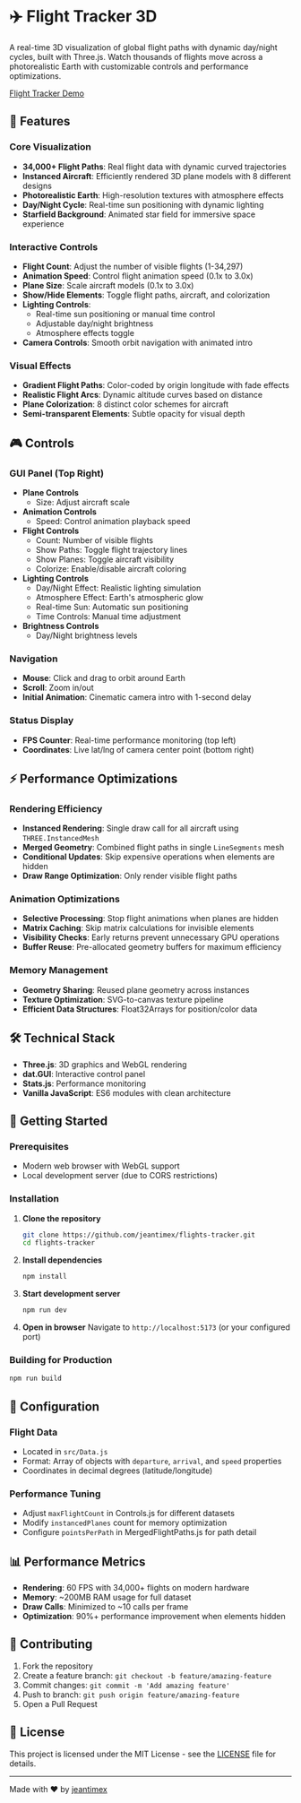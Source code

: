 # ✈️ Flight Tracker 3D

A real-time 3D visualization of global flight paths with dynamic day/night cycles, built with Three.js. Watch thousands of flights move across a photorealistic Earth with customizable controls and performance optimizations.

[Flight Tracker Demo](https://jeantimex.github.io/flights-tracker/)

## 🌟 Features

### Core Visualization
- **34,000+ Flight Paths**: Real flight data with dynamic curved trajectories
- **Instanced Aircraft**: Efficiently rendered 3D plane models with 8 different designs
- **Photorealistic Earth**: High-resolution textures with atmosphere effects
- **Day/Night Cycle**: Real-time sun positioning with dynamic lighting
- **Starfield Background**: Animated star field for immersive space experience

### Interactive Controls
- **Flight Count**: Adjust the number of visible flights (1-34,297)
- **Animation Speed**: Control flight animation speed (0.1x to 3.0x)
- **Plane Size**: Scale aircraft models (0.1x to 3.0x)
- **Show/Hide Elements**: Toggle flight paths, aircraft, and colorization
- **Lighting Controls**:
  - Real-time sun positioning or manual time control
  - Adjustable day/night brightness
  - Atmosphere effects toggle
- **Camera Controls**: Smooth orbit navigation with animated intro

### Visual Effects
- **Gradient Flight Paths**: Color-coded by origin longitude with fade effects
- **Realistic Flight Arcs**: Dynamic altitude curves based on distance
- **Plane Colorization**: 8 distinct color schemes for aircraft
- **Semi-transparent Elements**: Subtle opacity for visual depth

## 🎮 Controls

### GUI Panel (Top Right)
- **Plane Controls**
  - Size: Adjust aircraft scale
- **Animation Controls**
  - Speed: Control animation playback speed
- **Flight Controls**
  - Count: Number of visible flights
  - Show Paths: Toggle flight trajectory lines
  - Show Planes: Toggle aircraft visibility
  - Colorize: Enable/disable aircraft coloring
- **Lighting Controls**
  - Day/Night Effect: Realistic lighting simulation
  - Atmosphere Effect: Earth's atmospheric glow
  - Real-time Sun: Automatic sun positioning
  - Time Controls: Manual time adjustment
- **Brightness Controls**
  - Day/Night brightness levels

### Navigation
- **Mouse**: Click and drag to orbit around Earth
- **Scroll**: Zoom in/out
- **Initial Animation**: Cinematic camera intro with 1-second delay

### Status Display
- **FPS Counter**: Real-time performance monitoring (top left)
- **Coordinates**: Live lat/lng of camera center point (bottom right)

## ⚡ Performance Optimizations

### Rendering Efficiency
- **Instanced Rendering**: Single draw call for all aircraft using `THREE.InstancedMesh`
- **Merged Geometry**: Combined flight paths in single `LineSegments` mesh
- **Conditional Updates**: Skip expensive operations when elements are hidden
- **Draw Range Optimization**: Only render visible flight paths

### Animation Optimizations
- **Selective Processing**: Stop flight animations when planes are hidden
- **Matrix Caching**: Skip matrix calculations for invisible elements
- **Visibility Checks**: Early returns prevent unnecessary GPU operations
- **Buffer Reuse**: Pre-allocated geometry buffers for maximum efficiency

### Memory Management
- **Geometry Sharing**: Reused plane geometry across instances
- **Texture Optimization**: SVG-to-canvas texture pipeline
- **Efficient Data Structures**: Float32Arrays for position/color data

## 🛠️ Technical Stack

- **Three.js**: 3D graphics and WebGL rendering
- **dat.GUI**: Interactive control panel
- **Stats.js**: Performance monitoring
- **Vanilla JavaScript**: ES6 modules with clean architecture

## 🚀 Getting Started

### Prerequisites
- Modern web browser with WebGL support
- Local development server (due to CORS restrictions)

### Installation

1. **Clone the repository**
   ```bash
   git clone https://github.com/jeantimex/flights-tracker.git
   cd flights-tracker
   ```

2. **Install dependencies**
   ```bash
   npm install
   ```

3. **Start development server**
   ```bash
   npm run dev
   ```

4. **Open in browser**
   Navigate to `http://localhost:5173` (or your configured port)

### Building for Production

```bash
npm run build
```

## 🔧 Configuration

### Flight Data
- Located in `src/Data.js`
- Format: Array of objects with `departure`, `arrival`, and `speed` properties
- Coordinates in decimal degrees (latitude/longitude)

### Performance Tuning
- Adjust `maxFlightCount` in Controls.js for different datasets
- Modify `instancedPlanes` count for memory optimization
- Configure `pointsPerPath` in MergedFlightPaths.js for path detail

## 📊 Performance Metrics

- **Rendering**: 60 FPS with 34,000+ flights on modern hardware
- **Memory**: ~200MB RAM usage for full dataset
- **Draw Calls**: Minimized to ~10 calls per frame
- **Optimization**: 90%+ performance improvement when elements hidden

## 🤝 Contributing

1. Fork the repository
2. Create a feature branch: `git checkout -b feature/amazing-feature`
3. Commit changes: `git commit -m 'Add amazing feature'`
4. Push to branch: `git push origin feature/amazing-feature`
5. Open a Pull Request

## 📄 License

This project is licensed under the MIT License - see the [LICENSE](LICENSE) file for details.

---

Made with ❤️ by [jeantimex](https://github.com/jeantimex)